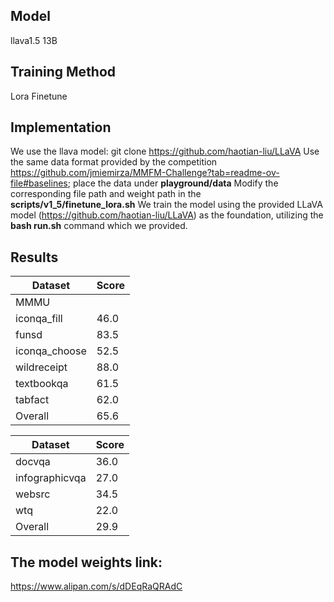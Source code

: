 ## Model
llava1.5 13B
## Training Method
Lora Finetune
## Implementation
We use the llava model: git clone https://github.com/haotian-liu/LLaVA
Use the same data format provided by the competition https://github.com/jmiemirza/MMFM-Challenge?tab=readme-ov-file#baselines; place the data under **playground/data**
Modify the corresponding file path and weight path in the **scripts/v1_5/finetune_lora.sh**
We train the model using the provided LLaVA model (https://github.com/haotian-liu/LLaVA) as the foundation, utilizing the **bash run.sh** command which we provided.
## Results 
| Dataset           | Score | 
|-------------------|-------|
| MMMU              |       |
| iconqa_fill      | 46.0  |
| funsd             | 83.5  |
| iconqa_choose | 52.5  |
| wildreceipt       | 88.0  |
| textbookqa     | 61.5  |
| tabfact           | 62.0  |
| Overall           | 65.6  |

| Dataset           | Score |
|-------------------|-------|
| docvqa           | 36.0  |
| infographicvqa | 27.0  |
| websrc            | 34.5  |
| wtq                | 22.0  |
| Overall           | 29.9  |
## The model weights link:
https://www.alipan.com/s/dDEqRaQRAdC
